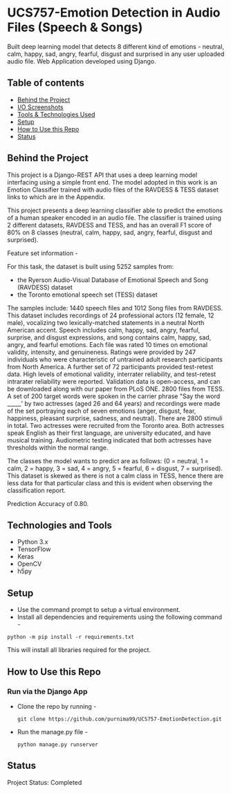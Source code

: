 # UCS757-Emotion Detection in Audio Files (Speech & Songs)

Built deep learning model that detects 8 different kind of emotions - neutral, calm, happy, sad, angry, fearful, disgust and surprised in any user uploaded audio file.
Web Application developed using Django.

## Table of contents
* [Behind the Project](#Behind-the-Project)
* [I/O Screenshots](#inputoutput-screenshots)
* [Tools & Technologies Used](#technologies-and-tools)
* [Setup](#setup)
* [How to Use this Repo](#how-to-use-this-repo)
* [Status](#status)

## Behind the Project

This project is a Django-REST API that uses a deep learning model interfacing using a simple front end. The model adopted in this work is an Emotion Classifier trained with audio files of the RAVDESS & TESS dataset links to which are in the Appendix.

This project presents a deep learning classifier able to predict the emotions of a human speaker encoded in an audio file. The classifier is trained using 2 different datasets, RAVDESS and TESS, and has an overall F1 score of 80% on 8 classes (neutral, calm, happy, sad, angry, fearful, disgust and surprised).

Feature set information -

For this task, the dataset is built using 5252 samples from:
* the Ryerson Audio-Visual Database of Emotional Speech and Song (RAVDESS) dataset
* the Toronto emotional speech set (TESS) dataset

The samples include:
1440 speech files and 1012 Song files from RAVDESS. This dataset includes recordings of 24 professional actors (12 female, 12 male), vocalizing two lexically-matched statements in a neutral North American accent. Speech includes calm, happy, sad, angry, fearful, surprise, and disgust expressions, and song contains calm, happy, sad, angry, and fearful emotions. Each file was rated 10 times on emotional validity, intensity, and genuineness. Ratings were provided by 247 individuals who were characteristic of untrained adult research participants from North America. A further set of 72 participants provided test-retest data. High levels of emotional validity, interrater reliability, and test-retest intrarater reliability were reported. Validation data is open-access, and can be downloaded along with our paper from PLoS ONE.
2800 files from TESS. A set of 200 target words were spoken in the carrier phrase "Say the word _____' by two actresses (aged 26 and 64 years) and recordings were made of the set portraying each of seven emotions (anger, disgust, fear, happiness, pleasant surprise, sadness, and neutral). There are 2800 stimuli in total. Two actresses were recruited from the Toronto area. Both actresses speak English as their first language, are university educated, and have musical training. Audiometric testing indicated that both actresses have thresholds within the normal range.

The classes the model wants to predict are as follows: (0 = neutral, 1 = calm, 2 = happy, 3 = sad, 4 = angry, 5 = fearful, 6 = disgust, 7 = surprised). This dataset is skewed as there is not a calm class in TESS, hence there are less data for that particular class and this is evident when observing the classification report.

Prediction Accuracy of 0.80. 

## Technologies and Tools
* Python 3.x 
* TensorFlow
* Keras
* OpenCV
* h5py

## Setup

* Use the command prompt to setup a virtual environment.
* Install all dependencies and requirements using the following command - 

`python -m pip install -r requirements.txt`

This will install all libraries required for the project.

## How to Use this Repo 

### Run via the Django App
* Clone the repo by running - 

    `git clone https://github.com/purnima99/UCS757-EmotionDetection.git`

* Run the manage.py file - 
    
    `python manage.py runserver`

## Status    
Project Status: Completed 
